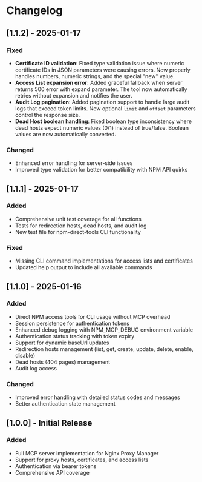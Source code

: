 # Changelog

## [1.1.2] - 2025-01-17

### Fixed
- **Certificate ID validation**: Fixed type validation issue where numeric certificate IDs in JSON parameters were causing errors. Now properly handles numbers, numeric strings, and the special "new" value.
- **Access List expansion error**: Added graceful fallback when server returns 500 error with expand parameter. The tool now automatically retries without expansion and notifies the user.
- **Audit Log pagination**: Added pagination support to handle large audit logs that exceed token limits. New optional `limit` and `offset` parameters control the response size.
- **Dead Host boolean handling**: Fixed boolean type inconsistency where dead hosts expect numeric values (0/1) instead of true/false. Boolean values are now automatically converted.

### Changed
- Enhanced error handling for server-side issues
- Improved type validation for better compatibility with NPM API quirks

## [1.1.1] - 2025-01-17

### Added
- Comprehensive unit test coverage for all functions
- Tests for redirection hosts, dead hosts, and audit log
- New test file for npm-direct-tools CLI functionality

### Fixed
- Missing CLI command implementations for access lists and certificates
- Updated help output to include all available commands

## [1.1.0] - 2025-01-16

### Added
- Direct NPM access tools for CLI usage without MCP overhead
- Session persistence for authentication tokens
- Enhanced debug logging with NPM_MCP_DEBUG environment variable
- Authentication status tracking with token expiry
- Support for dynamic baseUrl updates
- Redirection hosts management (list, get, create, update, delete, enable, disable)
- Dead hosts (404 pages) management
- Audit log access

### Changed
- Improved error handling with detailed status codes and messages
- Better authentication state management

## [1.0.0] - Initial Release

### Added
- Full MCP server implementation for Nginx Proxy Manager
- Support for proxy hosts, certificates, and access lists
- Authentication via bearer tokens
- Comprehensive API coverage